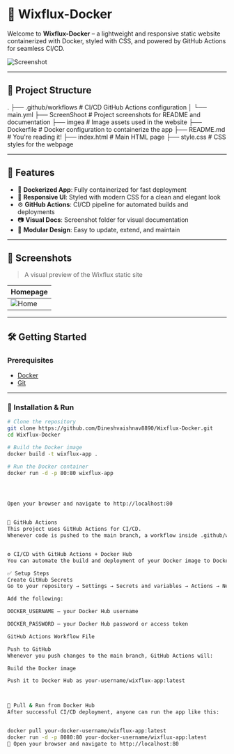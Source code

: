 # 🌊 Wixflux-Docker

Welcome to **Wixflux-Docker** – a lightweight and responsive static website containerized with Docker, styled with CSS, and powered by GitHub Actions for seamless CI/CD.

![Screenshot](./ScreenShoot/homepage.png)

---

## 📁 Project Structure

.
├── .github/workflows # CI/CD GitHub Actions configuration
│ └── main.yml
├── ScreenShoot # Project screenshots for README and documentation
├── imgea # Image assets used in the website
├── Dockerfile # Docker configuration to containerize the app
├── README.md # You're reading it!
├── index.html # Main HTML page
├── style.css # CSS styles for the webpage



---

## 🚀 Features

- 🐳 **Dockerized App**: Fully containerized for fast deployment
- 💅 **Responsive UI**: Styled with modern CSS for a clean and elegant look
- ⚙️ **GitHub Actions**: CI/CD pipeline for automated builds and deployments
- 📷 **Visual Docs**: Screenshot folder for visual documentation
- 🧩 **Modular Design**: Easy to update, extend, and maintain

---

## 📸 Screenshots

> A visual preview of the Wixflux static site

| Homepage |
|----------|
| ![Home](./ScreenShoot/homepage.png) |

---

## 🛠️ Getting Started

### Prerequisites

- [Docker](https://www.docker.com/products/docker-desktop)
- [Git](https://git-scm.com/)

---

### 🔧 Installation & Run

```bash
# Clone the repository
git clone https://github.com/Dineshvaishnav8890/Wixflux-Docker.git
cd Wixflux-Docker

# Build the Docker image
docker build -t wixflux-app .

# Run the Docker container
docker run -d -p 80:80 wixflux-app




Open your browser and navigate to http://localhost:80


🧪 GitHub Actions
This project uses GitHub Actions for CI/CD.
Whenever code is pushed to the main branch, a workflow inside .github/workflows/main.yml is triggered to build and deploy the application.


⚙️ CI/CD with GitHub Actions + Docker Hub
You can automate the build and deployment of your Docker image to Docker Hub using GitHub Actions.

✅ Setup Steps
Create GitHub Secrets
Go to your repository → Settings → Secrets and variables → Actions → New repository secret

Add the following:

DOCKER_USERNAME – your Docker Hub username

DOCKER_PASSWORD – your Docker Hub password or access token

GitHub Actions Workflow File

Push to GitHub
Whenever you push changes to the main branch, GitHub Actions will:

Build the Docker image

Push it to Docker Hub as your-username/wixflux-app:latest



🐳 Pull & Run from Docker Hub
After successful CI/CD deployment, anyone can run the app like this:


docker pull your-docker-username/wixflux-app:latest
docker run -d -p 8080:80 your-docker-username/wixflux-app:latest
📡 Open your browser and navigate to http://localhost:80



